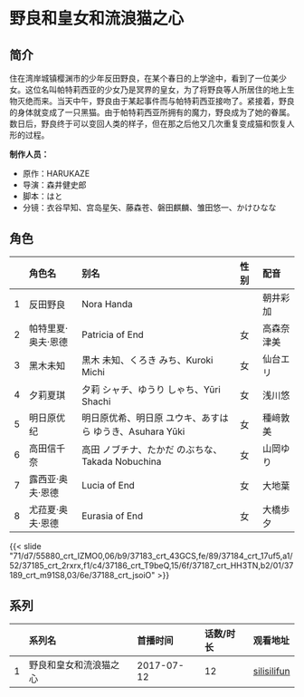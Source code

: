 # 野良和皇女和流浪猫之心


## 简介

住在湾岸城镇樱渊市的少年反田野良，在某个春日的上学途中，看到了一位美少女。这位名叫帕特莉西亚的少女乃是冥界的皇女，为了将野良等人所居住的地上生物灭绝而来。当天中午，野良由于某起事件而与帕特莉西亚接吻了。紧接着，野良的身体就变成了一只黑猫。由于帕特莉西亚所拥有的魔力，野良成为了她的眷属。数日后，野良终于可以变回人类的样子，但在那之后他又几次重复变成猫和恢复人形的过程。

**制作人员：**
- 原作：HARUKAZE
- 导演：森井健史郎
- 脚本：はと
- 分镜：衣谷早知、宫岛星矢、藤森苍、磐田麒麟、雏田悠一、かけひなな

## 角色

|     |   角色名   |   别名  | 性别 |  配音  |
|:--- |:------  |:----      |:---  |:--   |
| 1 | 反田野良 | Nora Handa |  | 朝井彩加 |
| 2 | 帕特里夏·奥夫·恩德 | Patricia of End | 女 | 高森奈津美 |
| 3 | 黑木未知 | 黒木 未知、くろき みち、Kuroki Michi | 女 | 仙台エリ |
| 4 | 夕莉夏琪 | 夕莉 シャチ、ゆうり しゃち、Yūri Shachi | 女 | 浅川悠 |
| 5 | 明日原优纪 | 明日原优希、明日原 ユウキ、あすはら ゆうき、Asuhara Yūki | 女 | 種﨑敦美 |
| 6 | 高田信千奈 | 高田 ノブチナ、たかだ のぶちな、Takada Nobuchina | 女 | 山岡ゆり |
| 7 | 露西亚·奥夫·恩德 | Lucia of End | 女 | 大地葉 |
| 8 | 尤菈夏·奥夫·恩德 | Eurasia of End | 女 | 大橋歩夕 |

{{< slide "71/d7/55880_crt_IZMO0,06/b9/37183_crt_43GCS,fe/89/37184_crt_17uf5,a1/52/37185_crt_2rxrx,f1/c4/37186_crt_T9beQ,15/6f/37187_crt_HH3TN,b2/01/37189_crt_m91S8,03/6e/37188_crt_jsoiO" >}}

## 系列

|     |   系列名   |   首播时间  | 话数/时长  | 观看地址 |
|:---  |:------    |:----      |:---       |:---  |
| 1 | 野良和皇女和流浪猫之心 | 2017-07-12 | 12 | [silisilifun](https://www.silisilifun.com/vodplay/MGZ7777Z/1/1/)  |



